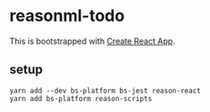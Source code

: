 # reasonml-todo

This is bootstrapped with [Create React App](https://github.com/facebookincubator/create-react-app).


## setup
```
yarn add --dev bs-platform bs-jest reason-react
yarn add bs-platform reason-scripts
```

